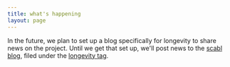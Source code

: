 ```yaml
---
title: what's happening
layout: page
---
```


In the future, we plan to set up a blog specifically for longevity to
share news on the project. Until we get that set up, we'll post news
to the [scabl blog](http://scabl.blogspot.com/), filed under the
[longevity tag](http://scabl.blogspot.com/search/label/longevity).

